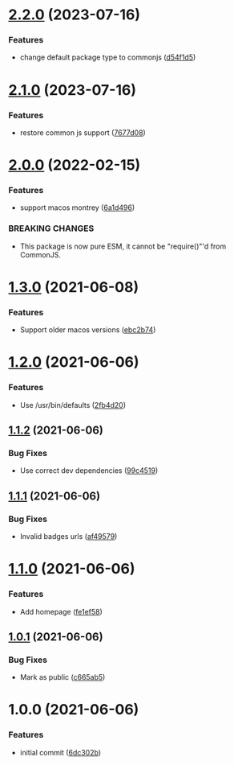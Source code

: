 # [2.2.0](https://github.com/TheUnderScorer/do-not-disturb/compare/v2.1.0...v2.2.0) (2023-07-16)


### Features

* change default package type to commonjs ([d54f1d5](https://github.com/TheUnderScorer/do-not-disturb/commit/d54f1d5b40b53138028af988bd6b7d2b8dbba168))

# [2.1.0](https://github.com/TheUnderScorer/do-not-disturb/compare/v2.0.0...v2.1.0) (2023-07-16)


### Features

* restore common js support ([7677d08](https://github.com/TheUnderScorer/do-not-disturb/commit/7677d08ce9df45cab87bda7476c0f34d2616f95b))

# [2.0.0](https://github.com/TheUnderScorer/do-not-disturb/compare/v1.3.0...v2.0.0) (2022-02-15)


### Features

* support macos montrey ([6a1d496](https://github.com/TheUnderScorer/do-not-disturb/commit/6a1d4969220a45c4a9bf945ff7a2553917cede64))


### BREAKING CHANGES

* This package is now pure ESM, it cannot be "require()"'d from CommonJS.

# [1.3.0](https://github.com/TheUnderScorer/do-not-disturb/compare/v1.2.0...v1.3.0) (2021-06-08)


### Features

* Support older macos versions ([ebc2b74](https://github.com/TheUnderScorer/do-not-disturb/commit/ebc2b74659d333ebc6840b98a1e6bf8171a96d6a))

# [1.2.0](https://github.com/TheUnderScorer/do-not-disturb/compare/v1.1.2...v1.2.0) (2021-06-06)


### Features

* Use /usr/bin/defaults ([2fb4d20](https://github.com/TheUnderScorer/do-not-disturb/commit/2fb4d201db538be6c3c54f9ec7c7573162f3c0a6))

## [1.1.2](https://github.com/TheUnderScorer/do-not-disturb/compare/v1.1.1...v1.1.2) (2021-06-06)


### Bug Fixes

* Use correct dev dependencies ([99c4519](https://github.com/TheUnderScorer/do-not-disturb/commit/99c45192120545199614a4bb53522a42fb4c060b))

## [1.1.1](https://github.com/TheUnderScorer/do-not-disturb/compare/v1.1.0...v1.1.1) (2021-06-06)


### Bug Fixes

* Invalid badges urls ([af49579](https://github.com/TheUnderScorer/do-not-disturb/commit/af49579dac9a3d6eb7a541acfc1aa8f01ddf58ef))

# [1.1.0](https://github.com/TheUnderScorer/do-not-disturb/compare/v1.0.1...v1.1.0) (2021-06-06)


### Features

* Add homepage ([fe1ef58](https://github.com/TheUnderScorer/do-not-disturb/commit/fe1ef58e3ddce786535c249c0ec1559f4d426496))

## [1.0.1](https://github.com/TheUnderScorer/do-not-disturb/compare/v1.0.0...v1.0.1) (2021-06-06)


### Bug Fixes

* Mark as public ([c665ab5](https://github.com/TheUnderScorer/do-not-disturb/commit/c665ab5f917660e7caa54786f2b12393b637f570))

# 1.0.0 (2021-06-06)


### Features

* initial commit ([6dc302b](https://github.com/TheUnderScorer/do-not-disturb/commit/6dc302bc300acd8a96e5bbb3a4f70dabd44ea624))
